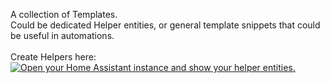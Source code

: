A collection of Templates. <br>
Could be dedicated Helper entities, or general template snippets that could be useful in automations. 
</br></br>
Create Helpers here: </br>
[![Open your Home Assistant instance and show your helper entities.](https://my.home-assistant.io/badges/helpers.svg)](https://my.home-assistant.io/redirect/helpers/)
